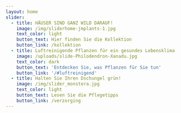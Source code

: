 ```yaml
---
layout: home
slider:
  - title: HÄUSER SIND GANZ WILD DARAUF!
    image: /img/sliderhome-jmplants-1.jpg
    text_color: light
    button_text: Hier finden Sie die Kollektion
    button_link: /kollektion
  - title: Luftreinigende Pflanzen für ein gesundes Lebensklima
    image: /uploads/slide-Philodendron-Xanadu.jpg
    text_color: dark
    button_text: 'Entdecken Sie, was Pflanzen für Sie tun'
    button_link: '/#luftreinigend'
  - title: Halten Sie Ihren Dschungel grün!
    image: /img/slider_monstera.jpg
    text_color: light
    button_text: Lesen Sie die Pflegetipps
    button_link: /verzorging
---
```



